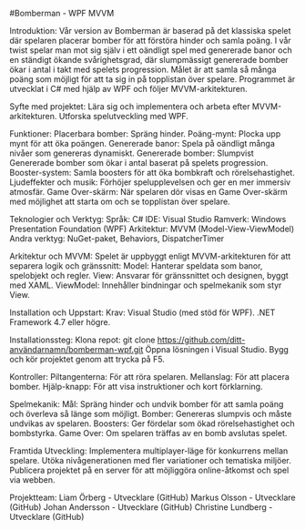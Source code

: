 #Bomberman - WPF MVVM

Introduktion:
Vår version av Bomberman är baserad på det klassiska spelet där spelaren placerar bomber för att förstöra hinder och samla poäng. I vår twist spelar man mot sig själv i ett oändligt spel med genererade banor och en ständigt ökande svårighetsgrad, där slumpmässigt genererade bomber ökar i antal i takt med spelets progression. Målet är att samla så många poäng som möjligt för att ta sig in på topplistan över spelare. Programmet är utvecklat i C# med hjälp av WPF och följer MVVM-arkitekturen.

Syfte med projektet:
Lära sig och implementera och arbeta efter MVVM-arkitekturen.
Utforska spelutveckling med WPF.

Funktioner:
Placerbara bomber: Spräng hinder.
Poäng-mynt: Plocka upp mynt för att öka poängen.
Genererade banor: Spela på oändligt många nivåer som genereras dynamiskt.
Genererade bomber: Slumpvist Genererade bomber som ökar i antal baserat på spelets progression.
Booster-system: Samla boosters för att öka bombkraft och rörelsehastighet.
Ljudeffekter och musik: Förhöjer spelupplevelsen och ger en mer immersiv atmosfär.
Game Over-skärm: När spelaren dör visas en Game Over-skärm med möjlighet att starta om och se topplistan över spelare.

Teknologier och Verktyg:
Språk: C#
IDE: Visual Studio
Ramverk: Windows Presentation Foundation (WPF)
Arkitektur: MVVM (Model-View-ViewModel)
Andra verktyg: NuGet-paket, Behaviors, DispatcherTimer

Arkitektur och MVVM:
Spelet är uppbyggt enligt MVVM-arkitekturen för att separera logik och gränssnitt:
Model: Hanterar speldata som banor, spelobjekt och regler.
View: Ansvarar för gränssnittet och designen, byggt med XAML.
ViewModel: Innehåller bindningar och spelmekanik som styr View.

Installation och Uppstart:
Krav:
Visual Studio (med stöd för WPF).
.NET Framework 4.7 eller högre.

Installationssteg:
Klona repot:
git clone https://github.com/ditt-användarnamn/bomberman-wpf.git
Öppna lösningen i Visual Studio.
Bygg och kör projektet genom att trycka på F5.

Kontroller:
Piltangenterna: För att röra spelaren.
Mellanslag: För att placera bomber.
Hjälp-knapp: För att visa instruktioner och kort förklarning.

Spelmekanik:
Mål: Spräng hinder och undvik bomber för att samla poäng och överleva så länge som möjligt.
Bomber: Genereras slumpvis och måste undvikas av spelaren.
Boosters: Ger fördelar som ökad rörelsehastighet och bombstyrka.
Game Over: Om spelaren träffas av en bomb avslutas spelet.

Framtida Utveckling:
Implementera multiplayer-läge för konkurrens mellan spelare.
Utöka nivågenerationen med fler variationer och tematiska miljöer.
Publicera projektet på en server för att möjliggöra online-åtkomst och spel via webben.

Projektteam:
Liam Örberg - Utvecklare (GitHub)
Markus Olsson - Utvecklare (GitHub)
Johan Andersson - Utvecklare (GitHub)
Christine Lundberg - Utvecklare (GitHub)

